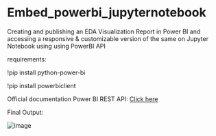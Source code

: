 # Embed_powerbi_jupyternotebook
Creating and publishing an EDA Visualization Report in Power BI and accessing a responsive &amp; customizable version of the same on Jupyter Notebook using using PowerBI API

requirements:

!pip install python-power-bi

!pip install powerbiclient

Official documentation Power BI REST API:
<a href="https://docs.microsoft.com/en-us/rest/api/power-bi/"> Click here </a>

Final Output:

![image](![image](https://user-images.githubusercontent.com/59755186/183738797-355a7002-7593-403d-a879-9b196784c403.png)
)

